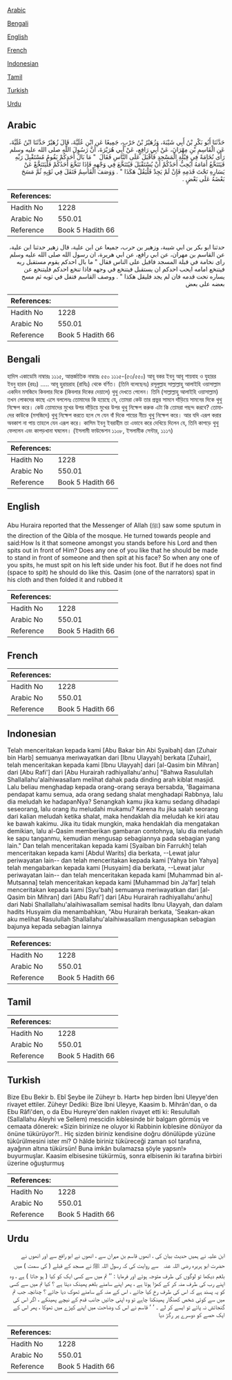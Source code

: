[Arabic](#arabic)

[Bengali](#bengali)

[English](#english)

[French](#french)

[Indonesian](#indonesian)

[Tamil](#tamil)

[Turkish](#turkish)

[Urdu](#urdu)

## Arabic


<div dir="rtl" lang="ar" style={{fontSize:'larger',backgroundColor:'#f8f9fa',padding:20}}>
حَدَّثَنَا أَبُو بَكْرِ بْنُ أَبِي شَيْبَةَ، وَزُهَيْرُ بْنُ حَرْبٍ، جَمِيعًا عَنِ ابْنِ عُلَيَّةَ، قَالَ زُهَيْرٌ حَدَّثَنَا ابْنُ عُلَيَّةَ، عَنِ الْقَاسِمِ بْنِ مِهْرَانَ، عَنْ أَبِي رَافِعٍ، عَنْ أَبِي هُرَيْرَةَ، أَنَّ رَسُولَ اللَّهِ صلى الله عليه وسلم رَأَى نُخَامَةً فِي قِبْلَةِ الْمَسْجِدِ فَأَقْبَلَ عَلَى النَّاسِ فَقَالَ ‏ "‏ مَا بَالُ أَحَدِكُمْ يَقُومُ مُسْتَقْبِلَ رَبِّهِ فَيَتَنَخَّعُ أَمَامَهُ أَيُحِبُّ أَحَدُكُمْ أَنْ يُسْتَقْبَلَ فَيُتَنَخَّعَ فِي وَجْهِهِ فَإِذَا تَنَخَّعَ أَحَدُكُمْ فَلْيَتَنَخَّعْ عَنْ يَسَارِهِ تَحْتَ قَدَمِهِ فَإِنْ لَمْ يَجِدْ فَلْيَقُلْ هَكَذَا ‏"‏ ‏.‏ وَوَصَفَ الْقَاسِمُ فَتَفَلَ فِي ثَوْبِهِ ثُمَّ مَسَحَ بَعْضَهُ عَلَى بَعْضٍ ‏.‏
</div>
<div style={{backgroundColor:'#f8f9fa',padding:20, marginBottom: 10}}><table> <thead> <tr> <th>References:</th> <th></th> </tr> </thead> <tbody><tr><td>Hadith No</td><td>1228</td></tr><tr><td>Arabic No</td><td>550.01</td></tr><tr><td>Reference</td><td>Book 5 Hadith 66</td></tr></tbody></table></div>


<div dir="rtl" lang="ar" style={{fontSize:'larger',backgroundColor:'#f8f9fa',padding:20}}>
حدثنا ابو بكر بن ابي شيبة، وزهير بن حرب، جميعا عن ابن علية، قال زهير حدثنا ابن علية، عن القاسم بن مهران، عن ابي رافع، عن ابي هريرة، ان رسول الله صلى الله عليه وسلم راى نخامة في قبلة المسجد فاقبل على الناس فقال " ما بال احدكم يقوم مستقبل ربه فيتنخع امامه ايحب احدكم ان يستقبل فيتنخع في وجهه فاذا تنخع احدكم فليتنخع عن يساره تحت قدمه فان لم يجد فليقل هكذا " . ووصف القاسم فتفل في ثوبه ثم مسح بعضه على بعض
</div>
<div style={{backgroundColor:'#f8f9fa',padding:20, marginBottom: 10}}><table> <thead> <tr> <th>References:</th> <th></th> </tr> </thead> <tbody><tr><td>Hadith No</td><td>1228</td></tr><tr><td>Arabic No</td><td>550.01</td></tr><tr><td>Reference</td><td>Book 5 Hadith 66</td></tr></tbody></table></div>

## Bengali


<div dir="ltr" lang="bn" style={{fontSize:'larger',backgroundColor:'#f8f9fa',padding:20}}>
হাদিস একাডেমি নাম্বারঃ ১১১৫, আন্তর্জাতিক নাম্বারঃ ৫৫০ ১১১৫-(৫৩/৫৫০) আবূ বকর ইবনু আবূ শায়বাহ ও যুহারর ইবনু হারব (রহঃ) ..... আবূ হুরায়রাহ (রাযিঃ) থেকে বর্ণিত। (তিনি বলেছেনঃ) রসূলুল্লাহ সাল্লাল্লাহু আলাইহি ওয়াসাল্লাম একদিন মসজিদে কিবলার দিকে (কিবলার দিকের দেয়ালে) থুথু দেখতে পেলেন। তিনি (সাল্লাল্লাহু আলাইহি ওয়াসাল্লাম) তখন লোকদের কাছে এসে বললেনঃ তোমাদের কি হয়েছে যে, তোমরা কেউ তার প্রভুর সামনে দাঁড়িয়ে সামনের দিকে থুথু নিক্ষেপ করে। কেউ তোমাদের মুখের উপর দাঁড়িয়ে মুখের উপর থুথু নিক্ষেপ করুক এটা কি তোমরা পছন্দ করবে? তোমাদের কাউকে (মসজিদে) থুথু নিক্ষেপ করতে হলে সে যেন বাঁ দিকে পায়ের নীচে থুথু নিক্ষেপ করে। আর যদি এরূপ করার অবকাশ না পায় তাহলে যেন এরূপ করে। কাসিম ইবনু ইবরাহীম তা এভাবে করে দেখিয়ে দিলেন যে, তিনি কাপড়ে থুথু ফেললেন এবং কাপড়খানা ঘষলেন। (ইসলামী ফাউন্ডেশন ১১০৮, ইসলামীক সেন্টার, ১১১৭)
</div>
<div style={{backgroundColor:'#f8f9fa',padding:20, marginBottom: 10}}><table> <thead> <tr> <th>References:</th> <th></th> </tr> </thead> <tbody><tr><td>Hadith No</td><td>1228</td></tr><tr><td>Arabic No</td><td>550.01</td></tr><tr><td>Reference</td><td>Book 5 Hadith 66</td></tr></tbody></table></div>

## English


<div dir="ltr" lang="en" style={{fontSize:'larger',backgroundColor:'#f8f9fa',padding:20}}>
Abu Huraira reported that the Messenger of Allah (ﷺ) saw some sputum in the direction of the Qibla of the mosque. He turned towards people and said:How Is it that someone amongst you stands before his Lord and then spits out in front of Him? Does any one of you like that he should be made to stand in front of someone and then spit at his face? So when any one of you spits, he must spit on his left side under his foot. But if he does not find (space to spit) he should do like this. Qasim (one of the narrators) spat in his cloth and then folded it and rubbed it
</div>
<div style={{backgroundColor:'#f8f9fa',padding:20, marginBottom: 10}}><table> <thead> <tr> <th>References:</th> <th></th> </tr> </thead> <tbody><tr><td>Hadith No</td><td>1228</td></tr><tr><td>Arabic No</td><td>550.01</td></tr><tr><td>Reference</td><td>Book 5 Hadith 66</td></tr></tbody></table></div>

## French


<div dir="ltr" lang="fr" style={{fontSize:'larger',backgroundColor:'#f8f9fa',padding:20}}>

</div>
<div style={{backgroundColor:'#f8f9fa',padding:20, marginBottom: 10}}><table> <thead> <tr> <th>References:</th> <th></th> </tr> </thead> <tbody><tr><td>Hadith No</td><td>1228</td></tr><tr><td>Arabic No</td><td>550.01</td></tr><tr><td>Reference</td><td>Book 5 Hadith 66</td></tr></tbody></table></div>

## Indonesian


<div dir="ltr" lang="id" style={{fontSize:'larger',backgroundColor:'#f8f9fa',padding:20}}>
Telah menceritakan kepada kami [Abu Bakar bin Abi Syaibah] dan [Zuhair bin Harb] semuanya meriwayatkan dari [Ibnu Ulayyah] berkata [Zuhair], telah menceritakan kepada kami [Ibnu Ulayyah] dari [al-Qasim bin Mihran] dari [Abu Rafi'] dari [Abu Hurairah radhiyallahu'anhu] "Bahwa Rasulullah Shallallahu'alaihiwasallam melihat dahak pada dinding arah kiblat masjid. Lalu beliau menghadap kepada orang-orang seraya bersabda, 'Bagaimana pendapat kamu semua, ada orang sedang shalat menghadapi Rabbnya, lalu dia meludah ke hadapanNya? Senangkah kamu jika kamu sedang dihadapi seseorang, lalu orang itu meludahi mukamu? Karena itu jika salah seorang dari kalian meludah ketika shalat, maka hendaklah dia meludah ke kiri atau ke bawah kakimu. Jika itu tidak mungkin, maka hendaklah dia mengatakan demikian, lalu al-Qasim memberikan gambaran contohnya, lalu dia meludah ke sapu tanganmu, kemudian mengusap sebagiannya pada sebagian yang lain." Dan telah menceritakan kepada kami [Syaiban bin Farrukh] telah menceritakan kepada kami [Abdul Warits] dia berkata, --Lewat jalur periwayatan lain-- dan telah menceritakan kepada kami [Yahya bin Yahya] telah mengabarkan kepada kami [Husyaim] dia berkata, --Lewat jalur periwayatan lain-- dan telah menceritakan kepada kami [Muhammad bin al-Mutsanna] telah menceritakan kepada kami [Muhammad bin Ja'far] telah menceritakan kepada kami [Syu'bah] semuanya meriwayatkan dari [al-Qasim bin Mihran] dari [Abu Rafi'] dari [Abu Hurairah radhiyallahu'anhu] dari Nabi Shallallahu'alaihiwasallam semisal hadits Ibnu Ulayyah, dan dalam hadits Husyaim dia menambahkan, "Abu Hurairah berkata, 'Seakan-akan aku melihat Rasulullah Shallallahu'alaihiwasallam mengusapkan sebagian bajunya kepada sebagian lainnya
</div>
<div style={{backgroundColor:'#f8f9fa',padding:20, marginBottom: 10}}><table> <thead> <tr> <th>References:</th> <th></th> </tr> </thead> <tbody><tr><td>Hadith No</td><td>1228</td></tr><tr><td>Arabic No</td><td>550.01</td></tr><tr><td>Reference</td><td>Book 5 Hadith 66</td></tr></tbody></table></div>

## Tamil


<div dir="ltr" lang="ta" style={{fontSize:'larger',backgroundColor:'#f8f9fa',padding:20}}>

</div>
<div style={{backgroundColor:'#f8f9fa',padding:20, marginBottom: 10}}><table> <thead> <tr> <th>References:</th> <th></th> </tr> </thead> <tbody><tr><td>Hadith No</td><td>1228</td></tr><tr><td>Arabic No</td><td>550.01</td></tr><tr><td>Reference</td><td>Book 5 Hadith 66</td></tr></tbody></table></div>

## Turkish


<div dir="ltr" lang="tr" style={{fontSize:'larger',backgroundColor:'#f8f9fa',padding:20}}>
Bize Ebu Bekir b. Ebî Şeybe ile Züheyr b. Hart» hep birden İbni Uleyye'den rivayet ettiler. Züheyr Dediki: Bize îbni Uleyye, Kaasim b. Mihrân'dan, o da Ebu Râfi'den, o da Ebu Hureyre'den naklen rivayet etti ki: Resulullah (Sallallahu Aleyhi ve Sellem) mescidin kıblesinde bir balgam görmüş ve cemaata dönerek: «Sizin birinize ne oluyor ki Rabbinin kıblesine dönüyor da önüne tükürüyor?!.. Hiç sizden biriniz kendisine doğru dönülüpde yüzüne tükûrülmesini ister mi? O hâlde biriniz tüküreceği zaman sol tarafına, ayağının altına tükürsün! Buna imkân bulamazsa şöyle yapsın!» buyurmuşlar. Kaasim elbisesine tükürmüş, sonra elbisenin iki tarafına birbiri üzerine oğuşturmuş
</div>
<div style={{backgroundColor:'#f8f9fa',padding:20, marginBottom: 10}}><table> <thead> <tr> <th>References:</th> <th></th> </tr> </thead> <tbody><tr><td>Hadith No</td><td>1228</td></tr><tr><td>Arabic No</td><td>550.01</td></tr><tr><td>Reference</td><td>Book 5 Hadith 66</td></tr></tbody></table></div>

## Urdu


<div dir="rtl" lang="ur" style={{fontSize:'larger',backgroundColor:'#f8f9fa',padding:20}}>
ابن علیہ نے ہمیں حدیث بیان کی ، انھوں قاسم بن مہران سے ، انھوں نے ابو رافع سے اور انھوں نے حضرت ابو ہریرہ ‌رضی ‌اللہ ‌عنہ ‌ ‌ سے روایت کی کہ رسول اللہ ﷺ نے مسجد کے قبلے ( کی سمت ) میں بلغم دیکھا تو لوگوں کی طرف متوجہ ہوئے اور فرمایا : ’’ تم میں سے کسی ایک کو کیا ( ہو جاتا ) ہے ، وہ اپنے رب کی طرف منہ کر کے کھڑا ہوتا ہے ، پھر اپنے سامنے بلغم پھینک دیتا ہے ؟ کیا تم میں سے کسی کو یہ پسند ہے کہ اس کی طرف رخ کیا جائے ، اس کے منہ کے سامنے تھوک دیا جائے ؟ چنانچہ جب تم میں سے کوئی شخص کھنگار پھینکنا چاہے تو وہ اپنی جائیں جانب قدم کے نیچے پھینکے ، اگر اس کی گنجائش نہ پائے تو ایسے کر لے ۔ ‘ ‘ قاسم نے اس ک وضاحت میں اپنے کپڑے میں تھوکا ، پھر اس کے ایک حصے کو دوسرے پر رگڑ دیا
</div>
<div style={{backgroundColor:'#f8f9fa',padding:20, marginBottom: 10}}><table> <thead> <tr> <th>References:</th> <th></th> </tr> </thead> <tbody><tr><td>Hadith No</td><td>1228</td></tr><tr><td>Arabic No</td><td>550.01</td></tr><tr><td>Reference</td><td>Book 5 Hadith 66</td></tr></tbody></table></div>